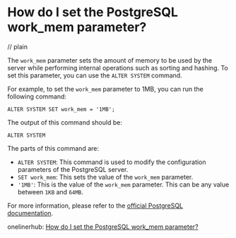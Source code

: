 # How do I set the PostgreSQL work_mem parameter?
// plain

The `work_mem` parameter sets the amount of memory to be used by the server while performing internal operations such as sorting and hashing. To set this parameter, you can use the `ALTER SYSTEM` command.

For example, to set the `work_mem` parameter to 1MB, you can run the following command:

```
ALTER SYSTEM SET work_mem = '1MB';
```

The output of this command should be:

```
ALTER SYSTEM
```

The parts of this command are:

* `ALTER SYSTEM`: This command is used to modify the configuration parameters of the PostgreSQL server.
* `SET work_mem`: This sets the value of the `work_mem` parameter.
* `'1MB'`: This is the value of the `work_mem` parameter. This can be any value between `1KB` and `64MB`.

For more information, please refer to the [official PostgreSQL documentation](https://www.postgresql.org/docs/current/runtime-config-resource.html#RUNTIME-CONFIG-RESOURCE-WORK-MEM).

onelinerhub: [How do I set the PostgreSQL work_mem parameter?](https://onelinerhub.com/postgresql/how-do-i-set-the-postgresql-work-mem-parameter)